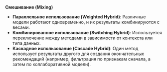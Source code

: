**Смешивание (Mixing)**

- **Параллельное использование (Weighted Hybrid)**: Различные модели работают одновременно, и их результаты комбинируются с весами.
- **Комбинированное использование (Switching Hybrid)**: Используется переключение между методами в зависимости от контекста или типа данных.
- **Каскадное использование (Cascade Hybrid)**: Один метод использует результаты другого для создания окончательных рекомендаций (например, фильтрация по признакам сначала, а затем по коллаборативной модели).